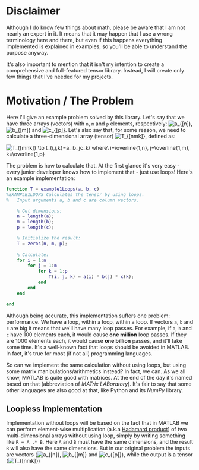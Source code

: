 # Disclaimer

Although I do know few things about math, please be aware that I am not nearly an expert in it. It means that it may 
happen that I use a wrong terminology here and there, but even if this happens everything implemented is explained in 
examples, so you'll be able to understand the purpose anyway.

It's also important to mention that it isn't my intention to create a comprehensive and full-featured tensor library. 
Instead, I will create only few things that I've needed for my projects.

# Motivation / The Problem

Here I'll give an example problem solved by this library. Let's say that we have three arrays (vectors) with `n`, `m` 
and `p` elements, respectively: ![a_{\[n\]}](https://latex.codecogs.com/svg.latex?a_{[n]}),
![b_{\[m\]}](https://latex.codecogs.com/svg.latex?b_{[m]}) and 
![c_{\[p\]}](https://latex.codecogs.com/svg.latex?c_{[p]}). Let's also say that, for some reason, we need to 
calculate a three-dimensional array (tensor) ![T_{\[n*m*k\]}](https://latex.codecogs.com/svg.latex?T_{[n*m*k]}), 
defined as:

![T_{\[m*n*k\]} \to t_{i,j,k}=a_i*b_j*c_k\ where\ i=\overline{1,n}, j=\overline{1,m}, k=\overline{1,p}](https://latex.codecogs.com/svg.latex?\Large{T_{\[m*n*k\]}%20\to%20t_{i,j,k}=a_i*b_j*c_k%5c%20where%5c%20i=\overline{1,n},j=\overline{1,m},k=\overline{1,p}})

The problem is how to calculate that. At the first glance it's very easy - every junior developer knows how to 
implement that - just use loops! Here's an example implementation:

```matlab
function T = example1Loops(a, b, c)
%EXAMPLE1LOOPS Calculates the tensor by using loops.
%   Input arguments a, b and c are column vectors.

    % Get dimensions:
    n = length(a);
    m = length(b);
    p = length(c);

    % Initialize the result:
    T = zeros(n, m, p);
    
    % Calculate:
    for i = 1:n
        for j = 1:m
            for k = 1:p
                T(i, j, k) = a(i) * b(j) * c(k);
            end
        end
    end

end
```

Although being accurate, this implementation suffers one problem: performance. We have a loop, within a loop, within a 
loop. If vectors `a`, `b` and `c` are big it means that we'll have many loop passes. For example, if `a`, `b` and `c` 
have 100 elements each, it would cause **one million** loop passes. If they are 1000 elements each, it would cause 
**one billion** passes, and it'll take some time. It's a well-known fact that loops should be avoided in MATLAB. In 
fact, it's true for most (if not all) programming languages.

So can we implement the same calculation without using loops, but using some matrix manipulations/arithmetics instead? 
In fact, we can. As we all know, MATLAB is quite good with matrices. At the end of the day it's named based on that 
(abbreviation of _MATrix LABoratory_). It's fair to say that some other languages are also good at that, like Python and 
its _NumPy_ library.

## Loopless Implementation

Implementation without loops will be based on the fact that in MATLAB we can perform element-wise multiplication (a.k.a 
[Hadamard product](https://en.wikipedia.org/wiki/Hadamard_product_(matrices))) of two multi-dimensional arrays without 
using loop, simply by writing something like `R = A .* B`. Here `A` and `B` must have the same dimensions, and the 
result `R` will also have the same dimensions. But in our original problem the inputs are vectors 
(![a_{\[n\]}](https://latex.codecogs.com/svg.latex?a_{[n]}),
![b_{\[m\]}](https://latex.codecogs.com/svg.latex?b_{[m]}) and 
![c_{\[p\]}](https://latex.codecogs.com/svg.latex?c_{[p]})), while the output is a tensor
(![T_{\[n*m*k\]}](https://latex.codecogs.com/svg.latex?T_{[n*m*k]}))